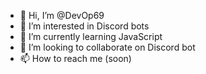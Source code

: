 - 👋 Hi, I’m @DevOp69
- 👀 I’m interested in Discord bots
- 🌱 I’m currently learning JavaScript 
- 💞️ I’m looking to collaborate on Discord bot
- 📫 How to reach me (soon)
